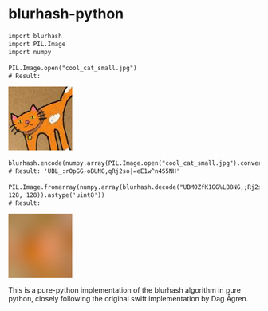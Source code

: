 # blurhash-python

    import blurhash
    import PIL.Image
    import numpy
    
    PIL.Image.open("cool_cat_small.jpg")
    # Result:
    
![A picture of a cool cat.](/cool_cat_small.jpg?raw=true "A cool cat.")
    
    blurhash.encode(numpy.array(PIL.Image.open("cool_cat_small.jpg").convert("RGB")))
    # Result: 'UBL_:rOpGG-oBUNG,qRj2so|=eE1w^n4S5NH'
    
    PIL.Image.fromarray(numpy.array(blurhash.decode("UBMOZfK1GG%LBBNG,;Rj2skq=eE1s9n4S5Na", 128, 128)).astype('uint8'))
    # Result:

![Blurhash example output: A blurred cool cat.](/blurhash_example.png?raw=true "Blurhash example output: A blurred cool cat.")
    
This is a pure-python implementation of the blurhash algorithm in pure python, closely following the original swift implementation by Dag Ågren.
